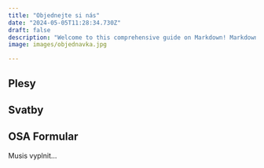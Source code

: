 ```yaml
---
title: "Objednejte si nás"
date: "2024-05-05T11:28:34.730Z"
draft: false
description: "Welcome to this comprehensive guide on Markdown! Markdown is a lightweight markup language that allows..."
image: images/objednavka.jpg

---
```


## Plesy


## Svatby


## OSA Formular
Musis vyplnit...


